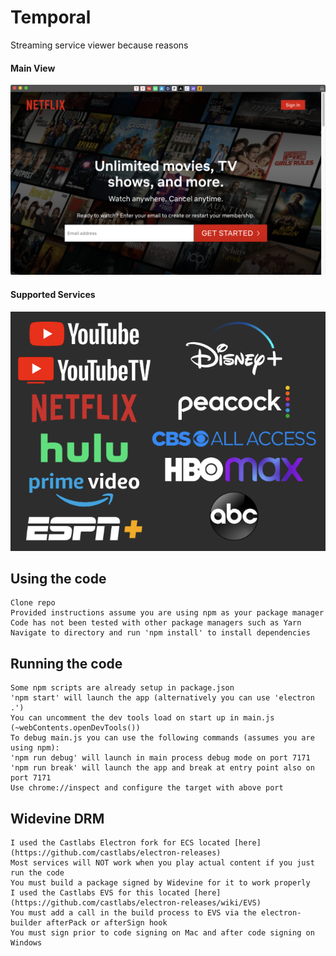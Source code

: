 # Temporal
 Streaming service viewer because reasons

#### Main View
<img src="/res/screenshots/main.png" width="600"/>

#### Supported Services
<img src="/res/screenshots/services.png" width="600"/>

## Using the code
    Clone repo
    Provided instructions assume you are using npm as your package manager
    Code has not been tested with other package managers such as Yarn
    Navigate to directory and run 'npm install' to install dependencies

## Running the code
    Some npm scripts are already setup in package.json
    'npm start' will launch the app (alternatively you can use 'electron .')
    You can uncomment the dev tools load on start up in main.js (~webContents.openDevTools())
    To debug main.js you can use the following commands (assumes you are using npm):
    'npm run debug' will launch in main process debug mode on port 7171
    'npm run break' will launch the app and break at entry point also on port 7171
    Use chrome://inspect and configure the target with above port

## Widevine DRM
    I used the Castlabs Electron fork for ECS located [here](https://github.com/castlabs/electron-releases)
    Most services will NOT work when you play actual content if you just run the code
    You must build a package signed by Widevine for it to work properly
    I used the Castlabs EVS for this located [here](https://github.com/castlabs/electron-releases/wiki/EVS)
    You must add a call in the build process to EVS via the electron-builder afterPack or afterSign hook
    You must sign prior to code signing on Mac and after code signing on Windows
